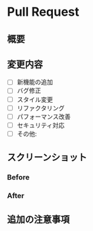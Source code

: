 # Pull Request

## 概要
<!-- このPRで何を実装/修正したかを簡潔に記述してください -->

## 変更内容
<!-- 変更点を箇条書きで記述してください -->
- [ ] 新機能の追加
- [ ] バグ修正
- [ ] スタイル変更
- [ ] リファクタリング
- [ ] パフォーマンス改善
- [ ] セキュリティ対応
- [ ] その他: 

## スクリーンショット
<!-- UIに関する変更がある場合、変更前後のスクリーンショットを貼付してください -->

### Before
<!-- 変更前 -->

### After
<!-- 変更後 -->

## 追加の注意事項
<!-- その他、レビュー時に注意してほしい点があれば記述してください -->
